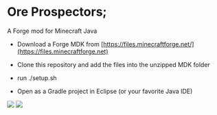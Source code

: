 # Ore Prospectors; 
A Forge mod for Minecraft Java

- Download a Forge MDK from [https://files.minecraftforge.net/](https://files.minecraftforge.net)

- Clone this repository and add the files into the unzipped MDK folder

- run ./setup.sh

- Open as a Gradle project in Eclipse (or your favorite Java IDE)


[![](http://cf.way2muchnoise.eu/275086.svg)](https://minecraft.curseforge.com/projects/ore-prospectors) 
[![](http://cf.way2muchnoise.eu/versions/275086.svg)](https://minecraft.curseforge.com/projects/ore-prospectors)
